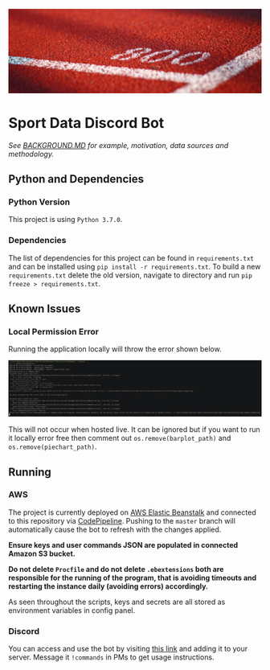 ![Banner Image](documentation_sources/banner.png)

# Sport Data Discord Bot

*See [BACKGROUND.MD](BACKGROUND.MD) for example, motivation, data sources and methodology.*

## Python and Dependencies

### Python Version

This project is using `Python 3.7.0`.

### Dependencies
 
The list of dependencies for this project can be found in `requirements.txt` and can be installed using `pip install -r requirements.txt`. To build a new `requirements.txt` delete the old version, navigate to directory and run `pip freeze > requirements.txt`.


## Known Issues

### Local Permission Error

Running the application locally will throw the error shown below.

![Permission Error](documentation_sources/permission_error.png)

This will not occur when hosted live. It can be ignored but if you want to run it locally error free then comment out `os.remove(barplot_path)` and `os.remove(piechart_path)`.

## Running

### AWS

The project is currently deployed on [AWS Elastic Beanstalk](https://aws.amazon.com/elasticbeanstalk/) and connected to this repository via [CodePipeline](https://aws.amazon.com/codepipeline/). Pushing to the `master` branch will automatically cause the bot to refresh with the changes applied.

**Ensure keys and user commands JSON are populated in connected Amazon S3 bucket.**

**Do not delete `Procfile` and do not delete `.ebextensions` both are responsible for the running of the program, that is avoiding timeouts and restarting the instance daily (avoiding errors) accordingly.**

As seen throughout the scripts, keys and secrets are all stored as environment variables in config panel. 

### Discord

You can access and use the bot by visiting [this link](https://discord.com/api/oauth2/authorize?client_id=877412844398837800&permissions=0&scope=bot) and adding it to your server. Message it `!commands` in PMs to get usage instructions.

